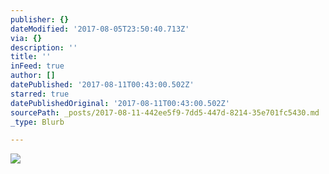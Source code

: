 ```yaml
---
publisher: {}
dateModified: '2017-08-05T23:50:40.713Z'
via: {}
description: ''
title: ''
inFeed: true
author: []
datePublished: '2017-08-11T00:43:00.502Z'
starred: true
datePublishedOriginal: '2017-08-11T00:43:00.502Z'
sourcePath: _posts/2017-08-11-442ee5f9-7dd5-447d-8214-35e701fc5430.md
_type: Blurb

---
```

![](https://the-grid-user-content.s3-us-west-2.amazonaws.com/55fe8d37-7fe3-455d-82df-5200f88d7ac7.jpg)